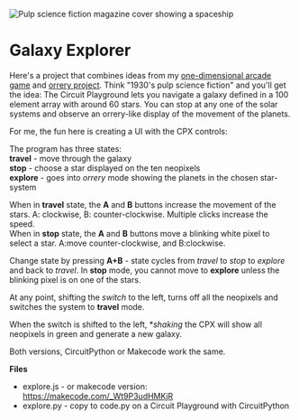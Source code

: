 ![Pulp science fiction magazine cover showing a spaceship](https://www.gutenberg.org/cache/epub/61845/pg61845.cover.medium.jpg)

# Galaxy Explorer

Here's a project that combines ideas from my [one-dimensional arcade game](https://adafruit-playground.com/u/mrklingon/pages/is-that-a-good-idea-building-a-one-dimensional-starfighter-game) and [orrery project](https://adafruit-playground.com/u/mrklingon/pages/is-that-a-good-idea-building-a-one-dimensional-starfighter-game). Think "1930's pulp science fiction" and you'll get the idea: The Circuit Playground lets you navigate a galaxy defined in a 100 element array with around 60 stars. You can stop at any one of the solar systems and observe an orrery-like display of the movement of the planets.

For me, the fun here  is creating a UI with the CPX controls:

The program has three states:  
**travel**  - move through the galaxy  
**stop**    - choose a star displayed on the ten neopixels  
**explore** - goes into *orrery* mode showing the planets in the chosen star-system  

When in **travel** state, the **A** and **B** buttons increase the movement of the stars. A: clockwise, B: counter-clockwise. Multiple clicks increase the speed.  
When in **stop** state, the **A** and **B** buttons move a blinking white pixel to select a star. A:move counter-clockwise, and B:clockwise.   

Change state by pressing **A+B** - state cycles from *travel* to *stop* to *explore* and back to *travel*.  In **stop** mode, you cannot move to **explore** unless the blinking pixel is on one of the stars.

At any point, shifting the *switch* to the left, turns off all the neopixels and switches the system to **travel** mode.

When the switch is shifted to the left, **shaking* the CPX will show all neopixels in green and generate a new galaxy.

Both versions, CircuitPython or Makecode work the same.


**Files**
* explore.js - or makecode version: https://makecode.com/_Wt9P3udHMKjR
* explore.py - copy to code.py on a Circuit Playground with CircuitPython
